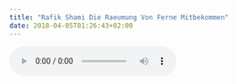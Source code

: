 ```yaml
---
title: "Rafik Shami Die Raeumung Von Ferne Mitbekommen"
date: 2018-04-05T01:26:43+02:00
---
```


<audio controls>
	<source src="rafik-shami-die-raeumung-von-ferne-mitbekommen.wav">
	Your browser does not support the audio element
</audio>